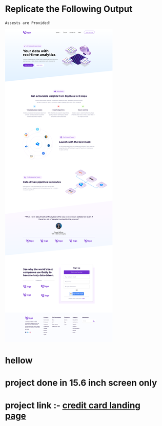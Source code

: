 # Replicate the Following Output

`Assests are Provided!`

![Project 6](./Data%20Analytics%20Landing%20page.png)

# hellow 
    
# project done in 15.6 inch screen only 
# project link :- [credit card landing page](https://tonydataanalyticslandingpage.netlify.app/)